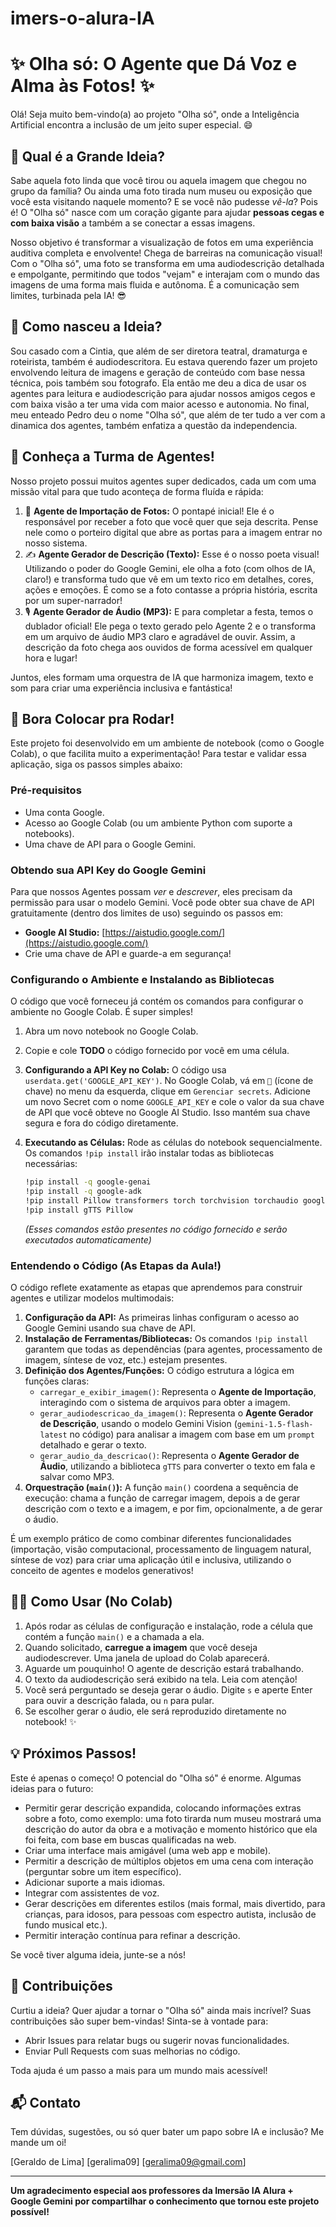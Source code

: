 # imers-o-alura-IA
# ✨ Olha só: O Agente que Dá Voz e Alma às Fotos! ✨

Olá! Seja muito bem-vindo(a) ao projeto "Olha só", onde a Inteligência Artificial encontra a inclusão de um jeito super especial. 😄

## 🤩 Qual é a Grande Ideia?

Sabe aquela foto linda que você tirou ou aquela imagem que chegou no grupo da família? Ou ainda uma foto tirada num museu ou exposição que você esta visitando naquele momento? E se você não pudesse *vê-la*? Pois é! O "Olha só" nasce com um coração gigante para ajudar **pessoas cegas e com baixa visão** a também a se conectar a essas imagens.

Nosso objetivo é transformar a visualização de fotos em uma experiência auditiva completa e envolvente! Chega de barreiras na comunicação visual! Com o "Olha só", uma foto se transforma em uma audiodescrição detalhada e empolgante, permitindo que todos "vejam" e interajam com o mundo das imagens de uma forma mais fluida e autônoma. É a comunicação sem limites, turbinada pela IA! 😎

## 🤩 Como nasceu a Ideia?

Sou casado com a Cintia, que além de ser diretora teatral, dramaturga e roteirista, também é audiodescritora. Eu estava querendo fazer um projeto envolvendo leitura de imagens e geração de conteúdo com base nessa técnica, pois também sou fotografo. Ela então me deu a dica de usar os agentes para leitura e audiodescrição para ajudar nossos amigos cegos e com baixa visão a ter uma vida com maior acesso e autonomia. No final, meu enteado Pedro deu o  nome "Olha só", que além de ter tudo a ver com a dinamica dos agentes, também enfatiza a questão da independencia. 

## 🤖 Conheça a Turma de Agentes!

Nosso projeto possui muitos agentes super dedicados, cada um com uma missão vital para que tudo aconteça de forma fluída e rápida:

1.  📸 **Agente de Importação de Fotos:** O pontapé inicial! Ele é o responsável por receber a foto que você quer que seja descrita. Pense nele como o porteiro digital que abre as portas para a imagem entrar no nosso sistema.
2.  ✍️ **Agente Gerador de Descrição (Texto):** Esse é o nosso poeta visual! Utilizando o poder do Google Gemini, ele olha a foto (com olhos de IA, claro!) e transforma tudo que vê em um texto rico em detalhes, cores, ações e emoções. É como se a foto contasse a própria história, escrita por um super-narrador!
3.  🎙️ **Agente Gerador de Áudio (MP3):** E para completar a festa, temos o dublador oficial! Ele pega o texto gerado pelo Agente 2 e o transforma em um arquivo de áudio MP3 claro e agradável de ouvir. Assim, a descrição da foto chega aos ouvidos de forma acessível em qualquer hora e lugar!

Juntos, eles formam uma orquestra de IA que harmoniza imagem, texto e som para criar uma experiência inclusiva e fantástica!

## 🚀 Bora Colocar pra Rodar!

Este projeto foi desenvolvido em um ambiente de notebook (como o Google Colab), o que facilita muito a experimentação! Para testar e validar essa aplicação, siga os passos simples abaixo:

### Pré-requisitos

* Uma conta Google.
* Acesso ao Google Colab (ou um ambiente Python com suporte a notebooks).
* Uma chave de API para o Google Gemini.

### Obtendo sua API Key do Google Gemini

Para que nossos Agentes possam *ver* e *descrever*, eles precisam da permissão para usar o modelo Gemini. Você pode obter sua chave de API gratuitamente (dentro dos limites de uso) seguindo os passos em:

* **Google AI Studio:** [https://aistudio.google.com/](https://aistudio.google.com/)
* Crie uma chave de API e guarde-a em segurança!

### Configurando o Ambiente e Instalando as Bibliotecas

O código que você forneceu já contém os comandos para configurar o ambiente no Google Colab. É super simples!

1.  Abra um novo notebook no Google Colab.
2.  Copie e cole **TODO** o código fornecido por você em uma célula.
3.  **Configurando a API Key no Colab:** O código usa `userdata.get('GOOGLE_API_KEY')`. No Google Colab, vá em `🔑` (ícone de chave) no menu da esquerda, clique em `Gerenciar secrets`. Adicione um novo Secret com o nome `GOOGLE_API_KEY` e cole o valor da sua chave de API que você obteve no Google AI Studio. Isso mantém sua chave segura e fora do código diretamente.
4.  **Executando as Células:** Rode as células do notebook sequencialmente. Os comandos `!pip install` irão instalar todas as bibliotecas necessárias:

    ```bash
    !pip install -q google-genai
    !pip install -q google-adk
    !pip install Pillow transformers torch torchvision torchaudio google-cloud-aiplatform google-generativeai
    !pip install gTTS Pillow
    ```
    *(Esses comandos estão presentes no código fornecido e serão executados automaticamente)*

### Entendendo o Código (As Etapas da Aula!)

O código reflete exatamente as etapas que aprendemos para construir agentes e utilizar modelos multimodais:

1.  **Configuração da API:** As primeiras linhas configuram o acesso ao Google Gemini usando sua chave de API.
2.  **Instalação de Ferramentas/Bibliotecas:** Os comandos `!pip install` garantem que todas as dependências (para agentes, processamento de imagem, síntese de voz, etc.) estejam presentes.
3.  **Definição dos Agentes/Funções:** O código estrutura a lógica em funções claras:
    * `carregar_e_exibir_imagem()`: Representa o **Agente de Importação**, interagindo com o sistema de arquivos para obter a imagem.
    * `gerar_audiodescricao_da_imagem()`: Representa o **Agente Gerador de Descrição**, usando o modelo Gemini Vision (`gemini-1.5-flash-latest` no código) para analisar a imagem com base em um `prompt` detalhado e gerar o texto.
    * `gerar_audio_da_descricao()`: Representa o **Agente Gerador de Áudio**, utilizando a biblioteca `gTTS` para converter o texto em fala e salvar como MP3.
4.  **Orquestração (`main()`):** A função `main()` coordena a sequência de execução: chama a função de carregar imagem, depois a de gerar descrição com o texto e a imagem, e por fim, opcionalmente, a de gerar o áudio.

É um exemplo prático de como combinar diferentes funcionalidades (importação, visão computacional, processamento de linguagem natural, síntese de voz) para criar uma aplicação útil e inclusiva, utilizando o conceito de agentes e modelos generativos!

## 🏃‍♀️ Como Usar (No Colab)

1.  Após rodar as células de configuração e instalação, rode a célula que contém a função `main()` e a chamada a ela.
2.  Quando solicitado, **carregue a imagem** que você deseja audiodescrever. Uma janela de upload do Colab aparecerá.
3.  Aguarde um pouquinho! O agente de descrição estará trabalhando.
4.  O texto da audiodescrição será exibido na tela. Leia com atenção!
5.  Você será perguntado se deseja gerar o áudio. Digite `s` e aperte Enter para ouvir a descrição falada, ou `n` para pular.
6.  Se escolher gerar o áudio, ele será reproduzido diretamente no notebook! ✨

## 💡 Próximos Passos!

Este é apenas o começo! O potencial do "Olha só" é enorme. Algumas ideias para o futuro:

* Permitir gerar descrição expandida, colocando informações extras sobre a foto, como exemplo: uma foto tirarda num museu mostrará uma descrição do autor da obra e a motivação e momento histórico que ela foi feita, com base em buscas qualificadas na web.
* Criar uma interface mais amigável (uma web app e mobile).
* Permitir a descrição de múltiplos objetos em uma cena com interação (perguntar sobre um item específico).
* Adicionar suporte a mais idiomas.
* Integrar com assistentes de voz.
* Gerar descrições em diferentes estilos (mais formal, mais divertido, para crianças, para idosos, para pessoas com espectro autista, inclusão de fundo musical etc.).
* Permitir interação contínua para refinar a descrição.

Se você tiver alguma ideia, junte-se a nós!

## 👋 Contribuições

Curtiu a ideia? Quer ajudar a tornar o "Olha só" ainda mais incrível? Suas contribuições são super bem-vindas! Sinta-se à vontade para:

* Abrir Issues para relatar bugs ou sugerir novas funcionalidades.
* Enviar Pull Requests com suas melhorias no código.

Toda ajuda é um passo a mais para um mundo mais acessível!

## 📬 Contato

Tem dúvidas, sugestões, ou só quer bater um papo sobre IA e inclusão? Me mande um oi!

[Geraldo de Lima]
[geralima09]
[geralima09@gmail.com]

---

**Um agradecimento especial aos professores da Imersão IA Alura + Google Gemini por compartilhar o conhecimento que tornou este projeto possível!**

